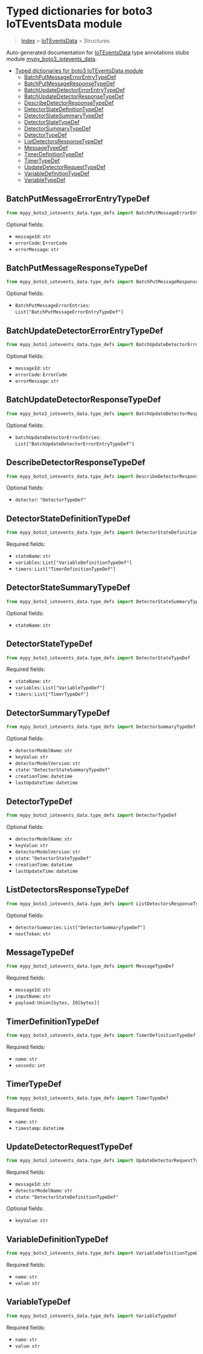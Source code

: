 # Typed dictionaries for boto3 IoTEventsData module

> [Index](../README.md) > [IoTEventsData](./README.md) > Structures

Auto-generated documentation for [IoTEventsData](https://boto3.amazonaws.com/v1/documentation/api/latest/reference/services/iotevents-data.html#IoTEventsData)
type annotations stubs module [mypy_boto3_iotevents_data](https://pypi.org/project/mypy-boto3-iotevents-data/).

- [Typed dictionaries for boto3 IoTEventsData module](#typed-dictionaries-for-boto3-ioteventsdata-module)
  - [BatchPutMessageErrorEntryTypeDef](#batchputmessageerrorentrytypedef)
  - [BatchPutMessageResponseTypeDef](#batchputmessageresponsetypedef)
  - [BatchUpdateDetectorErrorEntryTypeDef](#batchupdatedetectorerrorentrytypedef)
  - [BatchUpdateDetectorResponseTypeDef](#batchupdatedetectorresponsetypedef)
  - [DescribeDetectorResponseTypeDef](#describedetectorresponsetypedef)
  - [DetectorStateDefinitionTypeDef](#detectorstatedefinitiontypedef)
  - [DetectorStateSummaryTypeDef](#detectorstatesummarytypedef)
  - [DetectorStateTypeDef](#detectorstatetypedef)
  - [DetectorSummaryTypeDef](#detectorsummarytypedef)
  - [DetectorTypeDef](#detectortypedef)
  - [ListDetectorsResponseTypeDef](#listdetectorsresponsetypedef)
  - [MessageTypeDef](#messagetypedef)
  - [TimerDefinitionTypeDef](#timerdefinitiontypedef)
  - [TimerTypeDef](#timertypedef)
  - [UpdateDetectorRequestTypeDef](#updatedetectorrequesttypedef)
  - [VariableDefinitionTypeDef](#variabledefinitiontypedef)
  - [VariableTypeDef](#variabletypedef)

## BatchPutMessageErrorEntryTypeDef

```python
from mypy_boto3_iotevents_data.type_defs import BatchPutMessageErrorEntryTypeDef
```




Optional fields:
- `messageId`: `str`
- `errorCode`: `ErrorCode`
- `errorMessage`: `str`


## BatchPutMessageResponseTypeDef

```python
from mypy_boto3_iotevents_data.type_defs import BatchPutMessageResponseTypeDef
```




Optional fields:
- `BatchPutMessageErrorEntries`: `List["BatchPutMessageErrorEntryTypeDef"]`


## BatchUpdateDetectorErrorEntryTypeDef

```python
from mypy_boto3_iotevents_data.type_defs import BatchUpdateDetectorErrorEntryTypeDef
```




Optional fields:
- `messageId`: `str`
- `errorCode`: `ErrorCode`
- `errorMessage`: `str`


## BatchUpdateDetectorResponseTypeDef

```python
from mypy_boto3_iotevents_data.type_defs import BatchUpdateDetectorResponseTypeDef
```




Optional fields:
- `batchUpdateDetectorErrorEntries`: `List["BatchUpdateDetectorErrorEntryTypeDef"]`


## DescribeDetectorResponseTypeDef

```python
from mypy_boto3_iotevents_data.type_defs import DescribeDetectorResponseTypeDef
```




Optional fields:
- `detector`: `"DetectorTypeDef"`


## DetectorStateDefinitionTypeDef

```python
from mypy_boto3_iotevents_data.type_defs import DetectorStateDefinitionTypeDef
```


Required fields:
- `stateName`: `str`
- `variables`: `List["VariableDefinitionTypeDef"]`
- `timers`: `List["TimerDefinitionTypeDef"]`




## DetectorStateSummaryTypeDef

```python
from mypy_boto3_iotevents_data.type_defs import DetectorStateSummaryTypeDef
```




Optional fields:
- `stateName`: `str`


## DetectorStateTypeDef

```python
from mypy_boto3_iotevents_data.type_defs import DetectorStateTypeDef
```


Required fields:
- `stateName`: `str`
- `variables`: `List["VariableTypeDef"]`
- `timers`: `List["TimerTypeDef"]`




## DetectorSummaryTypeDef

```python
from mypy_boto3_iotevents_data.type_defs import DetectorSummaryTypeDef
```




Optional fields:
- `detectorModelName`: `str`
- `keyValue`: `str`
- `detectorModelVersion`: `str`
- `state`: `"DetectorStateSummaryTypeDef"`
- `creationTime`: `datetime`
- `lastUpdateTime`: `datetime`


## DetectorTypeDef

```python
from mypy_boto3_iotevents_data.type_defs import DetectorTypeDef
```




Optional fields:
- `detectorModelName`: `str`
- `keyValue`: `str`
- `detectorModelVersion`: `str`
- `state`: `"DetectorStateTypeDef"`
- `creationTime`: `datetime`
- `lastUpdateTime`: `datetime`


## ListDetectorsResponseTypeDef

```python
from mypy_boto3_iotevents_data.type_defs import ListDetectorsResponseTypeDef
```




Optional fields:
- `detectorSummaries`: `List["DetectorSummaryTypeDef"]`
- `nextToken`: `str`


## MessageTypeDef

```python
from mypy_boto3_iotevents_data.type_defs import MessageTypeDef
```


Required fields:
- `messageId`: `str`
- `inputName`: `str`
- `payload`: `Union[bytes, IO[bytes]]`




## TimerDefinitionTypeDef

```python
from mypy_boto3_iotevents_data.type_defs import TimerDefinitionTypeDef
```


Required fields:
- `name`: `str`
- `seconds`: `int`




## TimerTypeDef

```python
from mypy_boto3_iotevents_data.type_defs import TimerTypeDef
```


Required fields:
- `name`: `str`
- `timestamp`: `datetime`




## UpdateDetectorRequestTypeDef

```python
from mypy_boto3_iotevents_data.type_defs import UpdateDetectorRequestTypeDef
```


Required fields:
- `messageId`: `str`
- `detectorModelName`: `str`
- `state`: `"DetectorStateDefinitionTypeDef"`



Optional fields:
- `keyValue`: `str`


## VariableDefinitionTypeDef

```python
from mypy_boto3_iotevents_data.type_defs import VariableDefinitionTypeDef
```


Required fields:
- `name`: `str`
- `value`: `str`




## VariableTypeDef

```python
from mypy_boto3_iotevents_data.type_defs import VariableTypeDef
```


Required fields:
- `name`: `str`
- `value`: `str`



